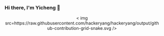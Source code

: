 ### Hi there, I'm Yicheng 👋
<div align="center"> < img src=https://raw.githubusercontent.com/hackeryang/hackeryang/output/github-contribution-grid-snake.svg /> </div>
<!--
**hackeryang/hackeryang** is a ✨ _special_ ✨ repository because its `README.md` (this file) appears on your GitHub profile.

Here are some ideas to get you started:

- 🔭 I’m currently working on ...
- 🌱 I’m currently learning ...
- 👯 I’m looking to collaborate on ...
- 🤔 I’m looking for help with ...
- 💬 Ask me about ...
- 📫 How to reach me: ...
- 😄 Pronouns: ...
- ⚡ Fun fact: ...
-->
